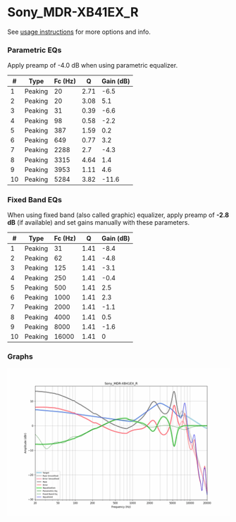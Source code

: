 # Sony_MDR-XB41EX_R
See [usage instructions](https://github.com/jaakkopasanen/AutoEq#usage) for more options and info.

### Parametric EQs
Apply preamp of -4.0 dB when using parametric equalizer.

|   # | Type    |   Fc (Hz) |    Q |   Gain (dB) |
|-----|---------|-----------|------|-------------|
|   1 | Peaking |        20 | 2.71 |        -6.5 |
|   2 | Peaking |        20 | 3.08 |         5.1 |
|   3 | Peaking |        31 | 0.39 |        -6.6 |
|   4 | Peaking |        98 | 0.58 |        -2.2 |
|   5 | Peaking |       387 | 1.59 |         0.2 |
|   6 | Peaking |       649 | 0.77 |         3.2 |
|   7 | Peaking |      2288 | 2.7  |        -4.3 |
|   8 | Peaking |      3315 | 4.64 |         1.4 |
|   9 | Peaking |      3953 | 1.11 |         4.6 |
|  10 | Peaking |      5284 | 3.82 |       -11.6 |

### Fixed Band EQs
When using fixed band (also called graphic) equalizer, apply preamp of **-2.8 dB** (if available) and set gains manually with these parameters.

|   # | Type    |   Fc (Hz) |    Q |   Gain (dB) |
|-----|---------|-----------|------|-------------|
|   1 | Peaking |        31 | 1.41 |        -8.4 |
|   2 | Peaking |        62 | 1.41 |        -4.8 |
|   3 | Peaking |       125 | 1.41 |        -3.1 |
|   4 | Peaking |       250 | 1.41 |        -0.4 |
|   5 | Peaking |       500 | 1.41 |         2.5 |
|   6 | Peaking |      1000 | 1.41 |         2.3 |
|   7 | Peaking |      2000 | 1.41 |        -1.1 |
|   8 | Peaking |      4000 | 1.41 |         0.5 |
|   9 | Peaking |      8000 | 1.41 |        -1.6 |
|  10 | Peaking |     16000 | 1.41 |         0   |

### Graphs
![](./Sony_MDR-XB41EX_R.png)
